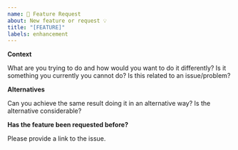 ```yaml
---
name: 🚀 Feature Request
about: New feature or request 💡
title: "[FEATURE]"
labels: enhancement
---
```


**Context**

What are you trying to do and how would you want to do it differently? Is it something you currently you cannot do? Is this related to an issue/problem?

**Alternatives**

Can you achieve the same result doing it in an alternative way? Is the alternative considerable?

**Has the feature been requested before?**

Please provide a link to the issue.